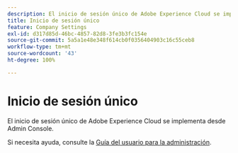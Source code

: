 ```yaml
---
description: El inicio de sesión único de Adobe Experience Cloud se implementa desde Admin Console.
title: Inicio de sesión único
feature: Company Settings
exl-id: d317d85d-46bc-4857-82d8-3fe3b3fc154e
source-git-commit: 5a5a1e48e348f614cb0f0356404903c16c55ceb8
workflow-type: tm+mt
source-wordcount: '43'
ht-degree: 100%

---
```


# Inicio de sesión único

El inicio de sesión único de Adobe Experience Cloud se implementa desde Admin Console.

Si necesita ayuda, consulte la [Guía del usuario para la administración](https://helpx.adobe.com/es/enterprise/admin-guide.html/enterprise/using/set-up-identity.ug.html).
